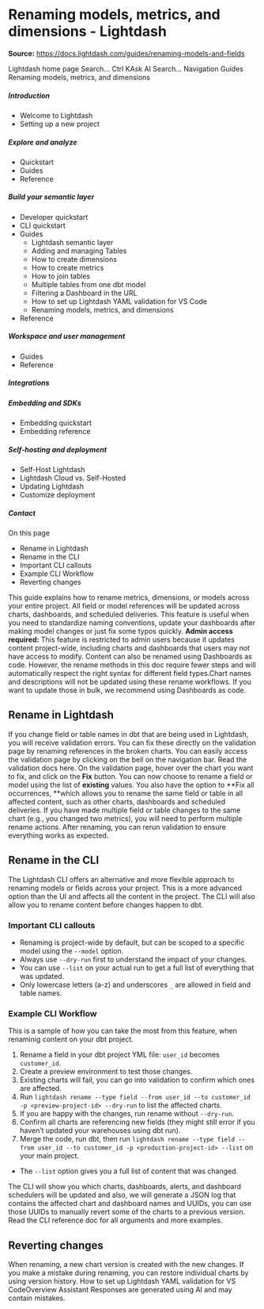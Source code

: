 # Renaming models, metrics, and dimensions - Lightdash

**Source:** https://docs.lightdash.com/guides/renaming-models-and-fields

Lightdash home page
Search...
Ctrl KAsk AI
Search...
Navigation
Guides
Renaming models, metrics, and dimensions
##### Introduction
  * Welcome to Lightdash
  * Setting up a new project


##### Explore and analyze
  * Quickstart
  * Guides
  * Reference


##### Build your semantic layer
  * Developer quickstart
  * CLI quickstart
  * Guides
    * Lightdash semantic layer
    * Adding and managing Tables
    * How to create dimensions
    * How to create metrics
    * How to join tables
    * Multiple tables from one dbt model
    * Filtering a Dashboard in the URL
    * How to set up Lightdash YAML validation for VS Code
    * Renaming models, metrics, and dimensions
  * Reference


##### Workspace and user management
  * Guides
  * Reference


##### Integrations


##### Embedding and SDKs
  * Embedding quickstart
  * Embedding reference


##### Self-hosting and deployment
  * Self-Host Lightdash
  * Lightdash Cloud vs. Self-Hosted
  * Updating Lightdash
  * Customize deployment


##### Contact


On this page
  * Rename in Lightdash
  * Rename in the CLI
  * Important CLI callouts
  * Example CLI Workflow
  * Reverting changes


This guide explains how to rename metrics, dimensions, or models across your entire project. All field or model references will be updated across charts, dashboards, and scheduled deliveries. This feature is useful when you need to standardize naming conventions, update your dashboards after making model changes or just fix some typos quickly.
**Admin access required:** This feature is restricted to admin users because it updates content project-wide, including charts and dashboards that users may not have access to modify.
Content can also be renamed using Dashboards as code. However, the rename methods in this doc require fewer steps and will automatically respect the right syntax for different field types.Chart names and descriptions will not be updated using these rename workflows. If you want to update those in bulk, we recommend using Dashboards as code.
##  Rename in Lightdash
If you change field or table names in dbt that are being used in Lightdash, you will receive validation errors. You can fix these directly on the validation page by renaming references in the broken charts. You can easily access the validation page by clicking on the bell on the navigation bar. Read the validation docs here. On the validation page, hover over the chart you want to fix, and click on the **Fix** button. You can now choose to rename a field or model using the list of **existing** values. You also have the option to **Fix all occurrences, **which allows you to rename the same field or table in all affected content, such as other charts, dashboards and scheduled deliveries. If you have made multiple field or table changes to the same chart (e.g., you changed two metrics), you will need to perform multiple rename actions. After renaming, you can rerun validation to ensure everything works as expected.
##  Rename in the CLI
The Lightdash CLI offers an alternative and more flexible approach to renaming models or fields across your project. This is a more advanced option than the UI and affects all the content in the project. The CLI will also allow you to rename content before changes happen to dbt.
###  Important CLI callouts
  * Renaming is project-wide by default, but can be scoped to a specific model using the `--model` option.
  * Always use `--dry-run` first to understand the impact of your changes.
  * You can use `--list` on your actual run to get a full list of everything that was updated.
  * Only lowercase letters (a-z) and underscores `_` are allowed in field and table names.


###  Example CLI Workflow
This is a sample of how you can take the most from this feature, when renaminig content on your dbt project.
  1. Rename a field in your dbt project YML file: `user_id` becomes `customer_id`.
  2. Create a preview environment to test those changes.
  3. Existing charts will fail, you can go into validation to confirm which ones are affected.
  4. Run `lightdash rename --type field --from user_id --to customer_id -p <preview-project-id> --dry-run` to list the affected charts.
  5. If you are happy with the changes, run rename without `--dry-run`.
  6. Confirm all charts are referencing new fields (they might still error if you haven’t updated your warehouses using dbt run).
  7. Merge the code, run dbt, then run `lightdash rename --type field --from user_id --to customer_id -p <production-project-id> --list` on your main project.


  * The `--list` option gives you a full list of content that was changed.

The CLI will show you which charts, dashboards, alerts, and dashboard schedulers will be updated and also, we will generate a JSON log that contains the affected chart and dashboard names and UUIDs, you can use those UUIDs to manually revert some of the charts to a previous version. Read the CLI reference doc for all arguments and more examples.
##  Reverting changes
When renaming, a new chart version is created with the new changes. If you make a mistake during renaming, you can restore individual charts by using version history.
How to set up Lightdash YAML validation for VS CodeOverview
Assistant
Responses are generated using AI and may contain mistakes.


